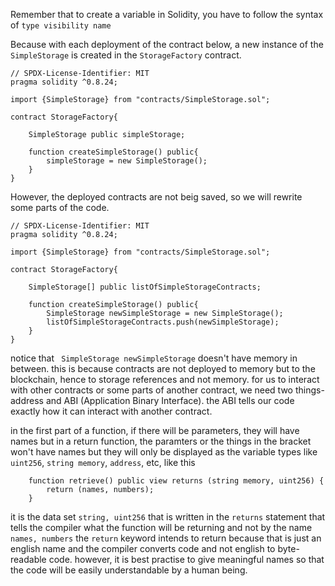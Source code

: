 Remember that to create a variable in Solidity, you have to follow the syntax of 
`type visibility name`

Because with each deployment of the contract below, a new instance of the `SimpleStorage` is created in the `StorageFactory` contract.
```
// SPDX-License-Identifier: MIT
pragma solidity ^0.8.24;

import {SimpleStorage} from "contracts/SimpleStorage.sol";

contract StorageFactory{

    SimpleStorage public simpleStorage;

    function createSimpleStorage() public{
        simpleStorage = new SimpleStorage();
    }
}
```
However, the deployed contracts are not beig saved, so we will rewrite some parts of the code.
```
// SPDX-License-Identifier: MIT
pragma solidity ^0.8.24;

import {SimpleStorage} from "contracts/SimpleStorage.sol";

contract StorageFactory{

    SimpleStorage[] public listOfSimpleStorageContracts;

    function createSimpleStorage() public{
        SimpleStorage newSimpleStorage = new SimpleStorage();
        listOfSimpleStorageContracts.push(newSimpleStorage);
    }
}
```
notice that ` SimpleStorage newSimpleStorage` doesn't have memory in between. this is because contracts are not deployed to memory but to the blockchain, hence to storage references and not memory.
for us to interact with other contracts or some parts of another contract, we need two things- address and ABI (Application Binary Interface). the ABI tells our code exactly how it can interact with another contract. 


in the first part of a function, if there will be parameters, they will have names but in a return function, the paramters or the things in the bracket won't have names but they will only be displayed as the variable types like `uint256`, `string memory`, `address`, etc, like this
```
    function retrieve() public view returns (string memory, uint256) {
        return (names, numbers);
    }
```

it is the data set `string, uint256` that is written in the `returns` statement that tells the compiler what the function will be returning and not by the name `names, numbers` the `return` keyword intends to return because that is just an english name and the compiler converts code and not english to byte-readable code. however, it is best practise to give meaningful names so that the code will be easily understandable by a human being.
